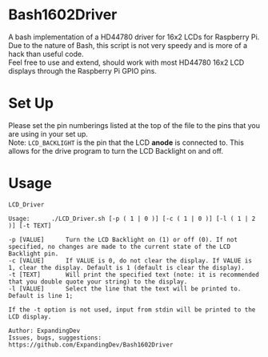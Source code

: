 # Bash1602Driver
A bash implementation of a HD44780 driver for 16x2 LCDs for Raspberry Pi.  
Due to the nature of Bash, this script is not very speedy and is more of a hack than useful code.  
Feel free to use and extend, should work with most HD44780 16x2 LCD displays through the Raspberry Pi GPIO pins.  

# Set Up
Please set the pin numberings listed at the top of the file to the pins that you are using in your set up.  
Note: `LCD_BACKLIGHT` is the pin that the LCD **anode** is connected to. This allows for the drive program to turn the LCD Backlight on and off.  

# Usage
```
LCD_Driver

Usage:		./LCD_Driver.sh [-p ( 1 | 0 )] [-c ( 1 | 0 )] [-l ( 1 | 2 )] [-t TEXT]

-p [VALUE]		Turn the LCD Backlight on (1) or off (0). If not specified, no changes are made to the current state of the LCD Backlight pin.
-c [VALUE]		If VALUE is 0, do not clear the display. If VALUE is 1, clear the display. Default is 1 (default is clear the display).
-t [TEXT]		Will print the specified text (note: it is recommended that you double quote your string) to the display.
-l [VALUE]		Select the line that the text will be printed to. Default is line 1;

If the -t option is not used, input from stdin will be printed to the LCD display.

Author: ExpandingDev
Issues, bugs, suggestions: https://github.com/ExpandingDev/Bash1602Driver
```
